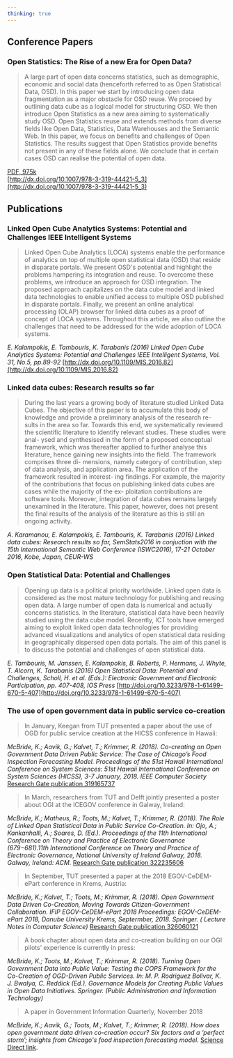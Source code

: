 ```yaml
---
thinking: true
---
```


## Conference Papers

### Open Statistics: The Rise of a new Era for Open Data?

> A large part of open data concerns statistics, such as demographic, economic and social data (henceforth referred to as Open Statistical Data, OSD). In this paper we start by introducing open data fragmentation as a major obstacle for OSD reuse. We proceed by outlining data cube as a logical model for structuring OSD. We then introduce Open Statistics as a new area aiming to systematically study OSD. Open Statistics reuse and extends methods from diverse fields like Open Data, Statistics, Data Warehouses and the Semantic Web. In this paper, we focus on benefits and challenges of Open Statistics. The results suggest that Open Statistics provide benefits not present in any of these fields alone. We conclude that in certain cases OSD can realise the potential of open data.

[PDF, 975k](http://kalampok.is/Papers/EGOV2016_preprint.pdf)<br>
[http://dx.doi.org/10.1007/978-3-319-44421-5_3](http://dx.doi.org/10.1007/978-3-319-44421-5_3)

## Publications

### Linked Open Cube Analytics Systems: Potential and Challenges IEEE Intelligent Systems

> Linked Open Cube Analytics (LOCA) systems enable the performance of analytics on top of multiple open statistical data (OSD) that reside in disparate portals. We present OSD's potential and highlight the problems hampering its integration and reuse. To overcome these problems, we introduce an approach for OSD integration. The proposed approach capitalizes on the data cube model and linked data technologies to enable unified access to multiple OSD published in disparate portals. Finally, we present an online analytical processing (OLAP) browser for linked data cubes as a proof of concept of LOCA systems. Throughout this article, we also outline the challenges that need to be addressed for the wide adoption of LOCA systems.


_E. Kalampokis, E. Tambouris, K. Tarabanis (2016) Linked Open Cube Analytics Systems: Potential and Challenges IEEE Intelligent Systems, Vol. 31, No.5, pp.89-92_ [http://dx.doi.org/10.1109/MIS.2016.82](http://dx.doi.org/10.1109/MIS.2016.82)

### Linked data cubes: Research results so far

> During the last years a growing body of literature studied Linked Data Cubes. The objective of this paper is to accumulate this body of knowledge and provide a preliminary analysis of the research re- sults in the area so far. Towards this end, we systematically reviewed the scientific literature to identify relevant studies. These studies were anal- ysed and synthesised in the form of a proposed conceptual framework, which was thereafter applied to further analyse this literature, hence gaining new insights into the field. The framework comprises three di- mensions, namely category of contribution, step of data analysis, and application area. The application of the framework resulted in interest- ing findings. For example, the majority of the contributions that focus on publishing linked data cubes are cases while the majority of the ex- ploitation contributions are software tools. Moreover, integration of data cubes remains largely unexamined in the literature. This paper, however, does not present the final results of the analysis of the literature as this is still an ongoing activity.

_A. Karamanou, E. Kalampokis, E. Tambouris, K. Tarabanis (2016) Linked data cubes: Research results so far, SemStats2016 in conjuction with the 15th International Semantic Web Conference (ISWC2016), 17-21 October 2016, Kobe, Japan, CEUR-WS_


### Open Statistical Data: Potential and Challenges

> Opening up data is a political priority worldwide. Linked open data is considered as the most mature technology for publishing and reusing open data. A large number of open data is numerical and actually concerns statistics. In the literature, statistical data have been heavily studied using the data cube model. Recently, ICT tools have emerged aiming to exploit linked open data technologies for providing advanced visualizations and analytics of open statistical data residing in geographically dispersed open data portals. The aim of this panel is to discuss the potential and challenges of open statistical data.

_E. Tambouris, M. Janssen, E. Kalampokis, B. Roberts, P. Hermans, J. Whyte, T. Alcorn, K. Tarabanis (2016) Open Statistical Data: Potential and Challenges, Scholl, H. et al. (Eds.): Electronic Government and Electronic Participation, pp. 407-408, IOS Press_ [http://doi.org/10.3233/978-1-61499-670-5-407](http://doi.org/10.3233/978-1-61499-670-5-407)


### The use of open government data in public service co-creation

> In January, Keegan from TUT presented a paper about the use of OGD for public service creation at the HICSS conference in Hawaii:

_McBride, K.; Aavik, G.; Kalvet, T.; Krimmer, R. (2018). Co-creating an Open Government Data Driven Public Service: The Case of Chicago’s Food Inspection Forecasting Model. Proceedings of the 51st Hawaii International Conference on System Sciences: 51st Hawaii International Conference on System Sciences (HICSS), 3-7 January, 2018. IEEE Computer Society_ [Research Gate publication 319165737](https://www.researchgate.net/publication/319165737_Co-creating_an_Open_Government_Data_Driven_Public_Service_The_Case_of_Chicago's_Food_Inspection_Forecasting_Model)

> In March, researchers from TUT and Delft jointly presented a poster about OGI at the ICEGOV conference in Galway, Ireland:

_McBride, K.; Matheus, R.; Toots, M.; Kalvet, T.; Krimmer, R. (2018). The Role of Linked Open Statistical Data in Public Service Co-Creation. In: Ojo, A.; Kankanhalli, A.; Soares, D. (Ed.). Proceedings of the 11th International Conference on Theory and Practice of Electronic Governance (679−681).11th International Conference on Theory and Practice of Electronic Governance, National University of Ireland Galway, 2018. Galway, Ireland: ACM._ [Research Gate publication 322235606](https://www.researchgate.net/publication/322235606_The_Role_of_Linked_Open_Statistical_Data_in_Public_Service_Co-Creation)

> In September, TUT presented a paper at the 2018 EGOV-CeDEM-ePart conference in Krems, Austria:

_McBride, K.; Kalvet, T.; Toots, M.; Krimmer, R. (2018). Open Government Data Driven Co-Creation, Moving Towards Citizen-Government Collaboration. IFIP EGOV-CeDEM-ePart 2018 Proceedings: EGOV-CeDEM-ePart 2018, Danube University Krems, Septermber, 2018. Springer. ( Lecture Notes in Computer Science)_ [Research Gate publication 326060121](
https://www.researchgate.net/publication/326060121_Open_Government_Data_Driven_Co-Creation_Moving_Towards_Citizen-Government_Collaboration)

> A book chapter about open data and co-creation building on our OGI pilots’ experience is currently in press:

_McBride, K.; Toots, M.; Kalvet, T.; Krimmer, R. (2018). Turning Open Government Data into Public Value: Testing the COPS Framework for the Co-Creation of OGD-Driven Public Services. In: M. P. Rodriguez Bolivar, K. J. Bwalya, C. Reddick (Ed.). Governance Models for Creating Public Values in Open Data Initiatives. Springer. (Public Administration and Information Technology)_

> A paper in Government Information Quarterly, November 2018

_McBride, K.; Aavik, G.; Toots, M.; Kalvet, T.;  Krimmer, R. (2018). How does open government data driven co-creation occur? Six factors and a ‘perfect storm’; insights from Chicago's food inspection forecasting model._ [Science Direct link](https://www.sciencedirect.com/science/article/pii/S0740624X18302417).


